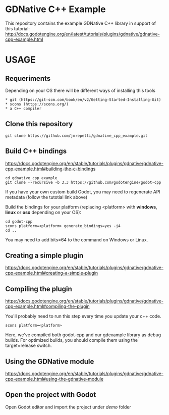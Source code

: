 GDNative C++ Example
====================

This repository contains the example GDNative C++ library in support of this tutorial:
http://docs.godotengine.org/en/latest/tutorials/plugins/gdnative/gdnative-cpp-example.html


# USAGE

## Requeriments

Depending on your OS there will be different ways of installing this tools

    * git (https://git-scm.com/book/en/v2/Getting-Started-Installing-Git)
    * scons (https://scons.org/)
    * a C++ compiler 


## Clone this repository

    git clone https://github.com/jmrepetti/gdnative_cpp_example.git


## Build C++ bindings

https://docs.godotengine.org/en/stable/tutorials/plugins/gdnative/gdnative-cpp-example.html#building-the-c-bindings

    cd gdnative_cpp_example 
    git clone --recursive -b 3.3 https://github.com/godotengine/godot-cpp

If you have your own custom build Godot, you may need to regenerate API metadata (follow the tutotial link above)

Build the bindings for your platform (replacing \<platform\> with **windows**, **linux** or **osx** depending on your OS):

    cd godot-cpp
    scons platform=<platform> generate_bindings=yes -j4
    cd ..

You may need to add bits=64 to the command on Windows or Linux.

## Creating a simple plugin

https://docs.godotengine.org/en/stable/tutorials/plugins/gdnative/gdnative-cpp-example.html#creating-a-simple-plugin


## Compiling the plugin 

https://docs.godotengine.org/en/stable/tutorials/plugins/gdnative/gdnative-cpp-example.html#compiling-the-plugin

You'll probably need to run this step every time you update your c++ code.

    scons platform=<platform>

Here, we've compiled both godot-cpp and our gdexample library as debug builds. For optimized builds, you should compile them using the target=release switch.

## Using the GDNative module

https://docs.godotengine.org/en/stable/tutorials/plugins/gdnative/gdnative-cpp-example.html#using-the-gdnative-module

## Open the project with Godot

Open Godot editor and import the project under *demo* folder